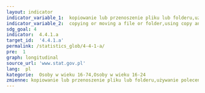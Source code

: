 ```yaml
---
layout: indicator
indicator_variable_1:  kopiowanie lub przenoszenie pliku lub folderu,używanie polecenia kopiowania i wklejania w celu powielenia lub przemieszczenia wybranych fragmentów dokumentu,korzystanie z podstawowych funkcji matematycznych w arkuszu kalkulacyjnym,instalowanie nowych urządzeń, przenoszenie plików pomiędzy komputerem a innymi urządzeniami,zmienianie lub sprawdzanie ustawień programów,tworzenie prezentacji elektronicznej za pomocą oprogramowania prezentacyjnego,wysyłanie e-maila z załącznikami,kopiowanie lub przenoszenie pliku lub folderu_,używanie polecenia wklejania w celu powielania lub przemieszczania wybranych fragmentów_,korzystanie z podstawowych funkcji matematycznych w arkuszu kalkulacyjnym_,instalowanie nowych urządzeń_,przenoszenie plików pomiędzy komputerem a innymi urządzeniami_,zmienianie lub sprawdzanie ustawień programów_,tworzenie prezentacji elektronicznej za pomocą oprogramowania prezentacyjnego_,wysyłanie e-maila z załącznikami_
indicator_variable_2:  copying or moving a file or folder,using copy and paste tools to duplicate or move information within a document,using the basic math functions in a spreadsheet,installing new devices,transferring files between a computer and other devices,changing or checking program settings,creating electronic presentations with presentation software,sending e-mail with attachments,copying or moving a file or folder_,using copy and paste tools to duplicate or move information within a document_,using the basic math functions in a spreadsheet_,installing new devices_,transferring files between a computer and other devices_,changing or checking program settings_,creating electronic presentations with presentation software_,sending e-mails with attachements_
sdg_goal: 4
indicator:  4.4.1.a
target_id:  '4.4.1.a'
permalink: /statistics_glob/4-4-1-a/
pre:  1
graph: longitudinal
source_url: 'www.stat.gov.pl'
lang:  pl
kategorie:  Osoby w wieku 16-74,Osoby w wieku 16-24
zmienne: kopiowanie lub przenoszenie pliku lub folderu,używanie polecenia kopiowania i wklejania w celu powielenia lub przemieszczenia wybranych fragmentów dokumentu,korzystanie z podstawowych funkcji matematycznych w arkuszu kalkulacyjnym,instalowanie nowych urządzeń,przenoszenie plików pomiędzy komputerem a innymi urządzeniami,zmienianie lub sprawdzanie ustawień programów,tworzenie prezentacji elektronicznej za pomocą oprogramowania prezentacyjnego,wysyłanie e-maila z załącznikami;kopiowanie lub przenoszenie pliku lub folderu,używanie polecenia wklejania w celu powielania lub przemieszczania wybranych fragmentów,korzystanie z podstawowych funkcji matematycznych w arkuszu kalkulacyjnym,instalowanie nowych urządzeń,przenoszenie plików pomiędzy komputerem a innymi urządzeniami,zmienianie lub sprawdzanie ustawień programów,tworzenie prezentacji elektronicznej za pomocą oprogramowania prezentacyjnego,wysyłanie e-maila z załącznikami
---
```

